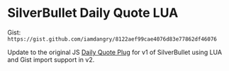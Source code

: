# SilverBullet Daily Quote LUA

Gist: `https://gist.github.com/iamdangry/8122aef99cae4076d83e77862df46076`

Update to the original JS [Daily Quote Plug](https://github.com/iamdangry/silverbullet-dailyquote) for v1 of SilverBullet using LUA and Gist import support in v2.